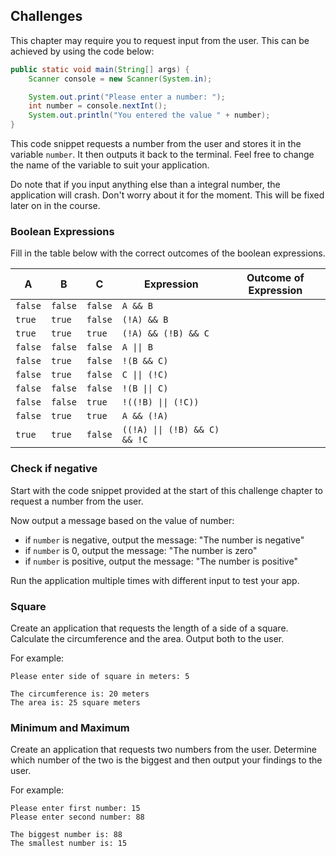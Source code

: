 ## Challenges

This chapter may require you to request input from the user. This can be achieved by using the code below:

```java
public static void main(String[] args) {
    Scanner console = new Scanner(System.in);

    System.out.print("Please enter a number: ");
    int number = console.nextInt();
    System.out.println("You entered the value " + number);
}
```

This code snippet requests a number from the user and stores it in the variable `number`. It then outputs it back to the terminal. Feel free to change the name of the variable to suit your application.

Do note that if you input anything else than a integral number, the application will crash. Don't worry about it for the moment. This will be fixed later on in the course.

### Boolean Expressions

Fill in the table below with the correct outcomes of the boolean expressions.

| A | B | C | Expression | Outcome of Expression |
| --- | --- | --- | --- | --- |
| `false` | `false` | `false` | <code>A && B</code> | |
| `true` | `true` | `false` | <code>(!A) && B</code> | |
| `true` | `true` | `true` | <code>(!A) && (!B) && C</code> | |
| `false` | `false` | `false` | <code>A &#124;&#124; B</code> | |
| `false` | `true` | `false` | <code>!(B && C)</code> | |
| `false` | `true` | `false` | <code>C &#124;&#124; (!C)</code> | |
| `false` | `false` | `false` | <code>!(B &#124;&#124; C)</code> | |
| `false` | `false` | `true` | <code>!((!B) &#124;&#124; (!C))</code> | |
| `false` | `true` | `true` | <code>A && (!A)</code> | |
| `true` | `true` | `false` | <code>((!A) &#124;&#124; (!B) && C) && !C</code> | |

### Check if negative

Start with the code snippet provided at the start of this challenge chapter to request a number from the user.

Now output a message based on the value of number:

* if `number` is negative, output the message: "The number is negative"
* if `number` is 0, output the message: "The number is zero"
* if `number` is positive, output the message: "The number is positive"

Run the application multiple times with different input to test your app.

### Square

Create an application that requests the length of a side of a square. Calculate the circumference and the area. Output both to the user.

For example:
```text
Please enter side of square in meters: 5

The circumference is: 20 meters
The area is: 25 square meters
```

### Minimum and Maximum

Create an application that requests two numbers from the user. Determine which number of the two is the biggest and then output your findings to the user.

For example:
```text
Please enter first number: 15
Please enter second number: 88

The biggest number is: 88
The smallest number is: 15
```